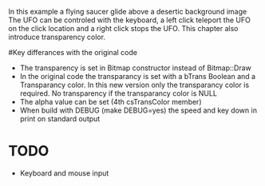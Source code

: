 In this example a flying saucer glide above a desertic background image
The UFO can be controled with the keyboard, a left click teleport the UFO
on the click location and a right click stops the UFO.
This chapter also introduce transparency color. 

#Key differances with the original code
* The transparency is set in Bitmap constructor instead of Bitmap::Draw
* In the original code the transparancy is set with a bTrans Boolean and a
  Transparancy color. In this new version only the transparancy color is required.
  No transparency if the transparancy color is NULL
* The alpha value can be set (4th csTransColor member)
* When build with DEBUG (make DEBUG=yes) the speed and key down in print on standard output

# TODO
* Keyboard and mouse input